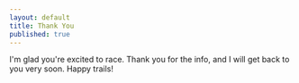 ```yaml
---
layout: default
title: Thank You
published: true
---
```



I'm glad you're excited to race. Thank you for the info, and I will get back to you very soon. Happy trails!

